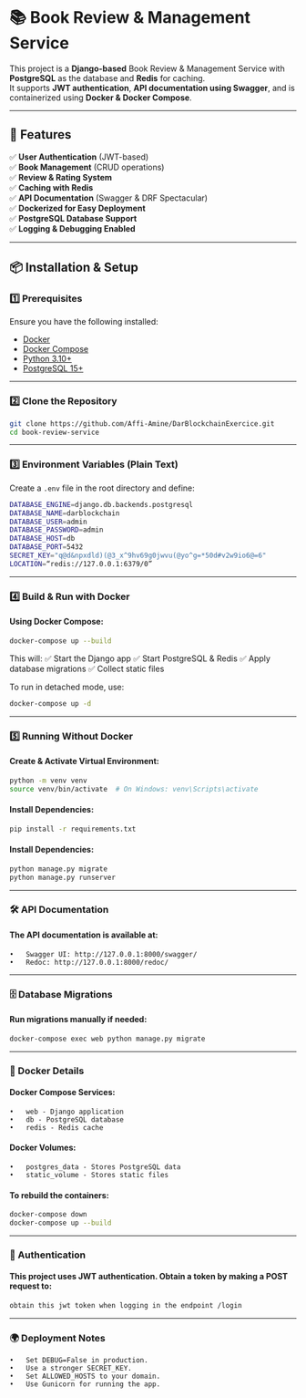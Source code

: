 # 📚 Book Review & Management Service

This project is a **Django-based** Book Review & Management Service with **PostgreSQL** as the database and **Redis** for caching.  
It supports **JWT authentication**, **API documentation using Swagger**, and is containerized using **Docker & Docker Compose**.

---

## 🚀 Features

✅ **User Authentication** (JWT-based)  
✅ **Book Management** (CRUD operations)  
✅ **Review & Rating System**  
✅ **Caching with Redis**  
✅ **API Documentation** (Swagger & DRF Spectacular)  
✅ **Dockerized for Easy Deployment**  
✅ **PostgreSQL Database Support**  
✅ **Logging & Debugging Enabled**  

---

## 📦 Installation & Setup

### 1️⃣ Prerequisites

Ensure you have the following installed:

- [Docker](https://www.docker.com/)
- [Docker Compose](https://docs.docker.com/compose/)
- [Python 3.10+](https://www.python.org/)
- [PostgreSQL 15+](https://www.postgresql.org/)

---

### 2️⃣ Clone the Repository

```bash
git clone https://github.com/Affi-Amine/DarBlockchainExercice.git
cd book-review-service
```

---

### 3️⃣ Environment Variables (Plain Text)

Create a `.env` file in the root directory and define:
```bash
DATABASE_ENGINE=django.db.backends.postgresql
DATABASE_NAME=darblockchain
DATABASE_USER=admin
DATABASE_PASSWORD=admin
DATABASE_HOST=db
DATABASE_PORT=5432
SECRET_KEY="q@d&npxdld)(@3_x^9hv69g0jwvu(@yo^g=*50d#v2w9io6@=6"
LOCATION=“redis://127.0.0.1:6379/0”
```
---

### **4️⃣ Build & Run with Docker**  

#### Using Docker Compose:
```bash
docker-compose up --build
```
This will:
✅ Start the Django app
✅ Start PostgreSQL & Redis
✅ Apply database migrations
✅ Collect static files

To run in detached mode, use:
```bash
docker-compose up -d
```

---

### 5️⃣ Running Without Docker

#### Create & Activate Virtual Environment:
```bash
python -m venv venv
source venv/bin/activate  # On Windows: venv\Scripts\activate
```
#### Install Dependencies:
```bash
pip install -r requirements.txt
```
#### Install Dependencies:
```bash
python manage.py migrate
python manage.py runserver
```

---

### 🛠 API Documentation
#### The API documentation is available at:
	•	Swagger UI: http://127.0.0.1:8000/swagger/
	•	Redoc: http://127.0.0.1:8000/redoc/

 ---

### 🗄 Database Migrations
#### Run migrations manually if needed:
```bash
docker-compose exec web python manage.py migrate
```

---

### 🐳 Docker Details
#### Docker Compose Services:
	•	web - Django application
	•	db - PostgreSQL database
	•	redis - Redis cache
#### Docker Volumes:
	•	postgres_data - Stores PostgreSQL data
	•	static_volume - Stores static files
#### To rebuild the containers:
```bash
docker-compose down
docker-compose up --build
```

---

### 🔑 Authentication
#### This project uses JWT authentication. Obtain a token by making a POST request to:
```bash
obtain this jwt token when logging in the endpoint /login
```

---

### 🌍 Deployment Notes
	•	Set DEBUG=False in production.
	•	Use a stronger SECRET_KEY.
	•	Set ALLOWED_HOSTS to your domain.
	•	Use Gunicorn for running the app.
